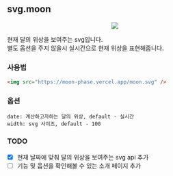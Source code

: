 ## svg.moon

<p align="center">
   <img src="https://moon-phase.vercel.app/moon.svg" />
</p>

현재 달의 위상을 보여주는 svg입니다.  
별도 옵션을 주지 않을시 실시간으로 현재 위상을 표현해줍니다.

### 사용법

```html
<img src="https://moon-phase.vercel.app/moon.svg" />
```


### 옵션

```
date: 계산하고자하는 달의 위상, default - 실시간
width: svg 사이즈, default - 100
```

### TODO

- [x] 현재 날짜에 맞춰 달의 위상을 보여주는 svg api 추가
- [ ] 기능 및 옵션을 확인해볼 수 있는 소개 페이지 추가
